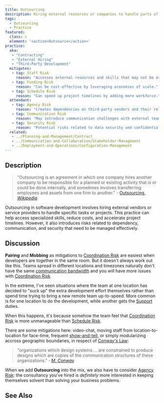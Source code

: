 ```yaml
---
title: Outsourcing
description: Hiring external resources or companies to handle parts of the project.
tags: 
  - Outsourcing
  - Practice
featured: 
  class: c
  element: '<action>Outsource</action>'
practice:
  aka: 
   - "Contracting"
   - "External Hiring"
   - "Third-Party Development"
  mitigates:
   - tag: Staff Risk
     reason: "Accesses external resources and skills that may not be available internally."
   - tag: Funding Risk
     reason: "Can be cost-effective by leveraging economies of scale."
   - tag: Schedule Risk
     reason: "Can speed up project timelines by adding more workforce."
  attendant:
   - tag: Agency Risk
     reason: "Creates dependencies on third-party vendors and their reliability."
   - tag: Communication Risk
     reason: "May introduce communication challenges with external teams."
   - tag: Security Risk
     reason: "Potential risks related to data security and confidentiality."
  related:
   - ../Planning-and-Management/Contract
   - ../Communication-and-Collaboration/Stakeholder-Management
   - ../Deployment-and-Operations/Configuration-Management
---
```


<PracticeIntro details={frontMatter} /> 

## Description

> "Outsourcing is an agreement in which one company hires another company to be responsible for a planned or existing activity that is or could be done internally, and sometimes involves transferring employees and assets from one firm to another." - [Outsourcing, _Wikipedia_](https://en.wikipedia.org/wiki/Outsourcing)

Outsourcing in software development involves hiring external vendors or service providers to handle specific tasks or projects. This practice can help access specialized skills, reduce costs, and accelerate project timelines. However, it also introduces risks related to dependency, communication, and security that need to be managed effectively.

## Discussion

**Pairing** and **Mobbing** as mitigations to [Coordination Risk](/tags/Coordination-Risk) are easiest when developers are together in the same room.  But it doesn't always work out like this.   Teams spread in different locations and timezones naturally don't have the same [communication bandwidth](/tags/Communication-Risk) and you _will_ have more issues with [Coordination Risk](/tags/Coordination-Risk).  

In the extreme, I've seen situations where the team at one location has decided to "suck up" the extra development effort themselves rather than spend time trying to bring a new remote team up-to-speed.  More common is for one location to do the development, while another gets the [Support](../Planning-And-Management/Issue-Management) duties.  

When this happens, it's because somehow the team feel that [Coordination Risk](/tags/Coordination-Risk) is more unmanageable than [Schedule Risk](/tags/Schedule-Risk).

There are some mitigations here:  video-chat, moving staff from location-to-location for face-time, frequent [show-and-tell](/tags/Review), or simply modularizing accross geographic boundaries, in respect of [Conway's Law](/tags/Coordination-Risk):

> "organizations which design systems ... are constrained to produce designs which are copies of the communication structures of these organizations."  - _[M. Conway](https://en.wikipedia.org/wiki/Conways_law)_

When we add **Outsourcing** into the mix, we also have to consider [Agency Risk](/tags/Agency-Risk):  the consultancy you've hired is _definitely_ more interested in keeping themselves solvent than solving your business problems.


## See Also

<TagList tag="Outsourcing" />
